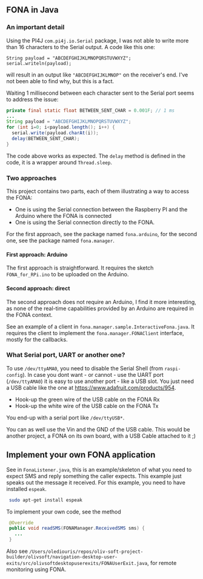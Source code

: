 ## FONA in Java

### An important detail
Using the PI4J `com.pi4j.io.Serial` package, I was not able to write more than 16 characters to the Serial output.
A code like this one:
```
String payload = "ABCDEFGHIJKLMNOPQRSTUVWXYZ";
serial.writeln(payload);
```
will result in an output like `"ABCDEFGHIJKLMNOP"` on the receiver's end.
I've not been able to find why, but this is a fact.

Waiting 1 millisecond between each character sent to the Serial port seems to address the issue:
```java
private final static float BETWEEN_SENT_CHAR = 0.001F; // 1 ms
...
String payload = "ABCDEFGHIJKLMNOPQRSTUVWXYZ";
for (int i=0; i<payload.length(); i++) {
  serial.write(payload.charAt(i));
  delay(BETWEEN_SENT_CHAR);
}
```
The code above works as expected. The `delay` method is defined in the code, it is a wrapper around `Thread.sleep`.

### Two approaches
This project contains two parts, each of them illustrating a way to access the FONA:
* One is using the Serial connection between the Raspberry PI and the Arduino where the FONA is connected
* One is using the Serial connection directly to the FONA.

For the first approach, see the package named `fona.arduino`, for the second one, see the package named `fona.manager`.

#### First approach: Arduino
The first approach is straightforward. It requires the sketch `FONA_for_RPi.ino` to be uploaded on the Arduino.

#### Second approach: direct
The second approach does not require an Arduino, I find it more interesting, as none of the real-time capabilities
provided by an Arduino are required in the FONA context.

See an example of a client in `fona.manager.sample.InteractiveFona.java`. It requires the client
to implement the `fona.manager.FONAClient` interface, mostly for the callbacks.

### What Serial port, UART or another one?
 To use `/dev/ttyAMA0`, you need to disable the Serial Shell (from `raspi-config`).
 In case you dont want - or cannot - use the UART port (`/dev/ttyAMA0`) it is easy to
 use another port - like a USB slot. You just need a USB cable like the
 one at https://www.adafruit.com/products/954.

 - Hook-up the green wire of the USB cable on the FONA Rx
 - Hook-up the white wire of the USB cable on the FONA Tx

You end-up with a serial port like `/dev/ttyUSB*`.

You can as well use the Vin and the GND of the USB cable.
This would be another project, a FONA on its own board, with a USB Cable attached to it ;)

## Implement your own FONA application
See in `FonaListener.java`, this is an example/skeleton of what you need to expect SMS and reply
something the caller expects.
This example just speaks out the message it received.
For this example, you need to have installed `espeak`.
 ```bash
  sudo apt-get install espeak
 ```
To implement your own code, see the method
```java
 @Override
 public void readSMS(FONAManager.ReceivedSMS sms) {
   ...
 }
```

Also see `/Users/olediouris/repos/oliv-soft-project-builder/olivsoft/navigation-desktop-user-exits/src/olivsoftdesktopuserexits/FONAUserExit.java`, for remote monitoring using FONA.
